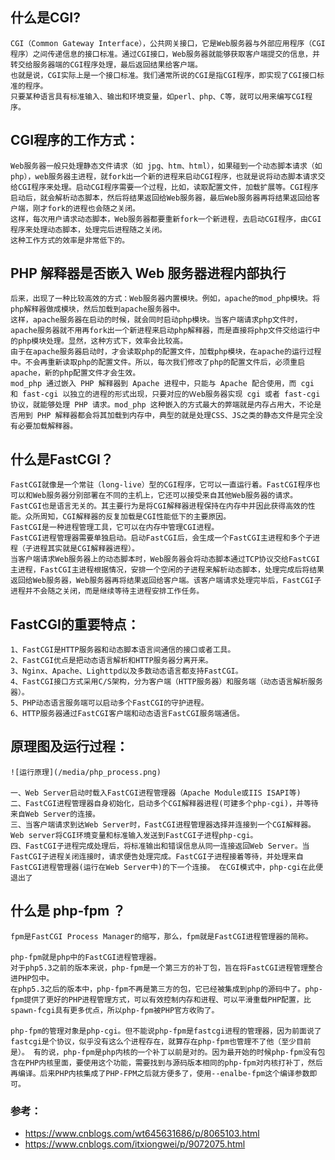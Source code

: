 ## 什么是CGI?

    CGI（Common Gateway Interface），公共网关接口，它是Web服务器与外部应用程序（CGI程序）之间传递信息的接口标准。通过CGI接口，Web服务器就能够获取客户端提交的信息，并转交给服务器端的CGI程序处理，最后返回结果给客户端。
    也就是说，CGI实际上是一个接口标准。我们通常所说的CGI是指CGI程序，即实现了CGI接口标准的程序。
    只要某种语言具有标准输入、输出和环境变量，如perl、php、C等，就可以用来编写CGI程序。

## CGI程序的工作方式：

    Web服务器一般只处理静态文件请求（如 jpg、htm、html），如果碰到一个动态脚本请求（如php），web服务器主进程，就fork出一个新的进程来启动CGI程序，也就是说将动态脚本请求交给CGI程序来处理。启动CGI程序需要一个过程，比如，读取配置文件，加载扩展等。CGI程序启动后，就会解析动态脚本，然后将结果返回给Web服务器，最后Web服务器再将结果返回给客户端，刚才fork的进程也会随之关闭。
    这样，每次用户请求动态脚本，Web服务器都要重新fork一个新进程，去启动CGI程序，由CGI程序来处理动态脚本，处理完后进程随之关闭。
    这种工作方式的效率是非常低下的。

## PHP 解释器是否嵌入 Web 服务器进程内部执行

    后来，出现了一种比较高效的方式：Web服务器内置模块。例如，apache的mod_php模块。将php解释器做成模块，然后加载到apache服务器中。
    这样，apache服务器在启动的时候，就会同时启动php模块。当客户端请求php文件时，apache服务器就不用再fork出一个新进程来启动php解释器，而是直接将php文件交给运行中的php模块处理。显然，这种方式下，效率会比较高。
    由于在apache服务器启动时，才会读取php的配置文件，加载php模块，在apache的运行过程中。不会再重新读取php的配置文件。所以，每次我们修改了php的配置文件后，必须重启apache，新的php配置文件才会生效。
    mod_php 通过嵌入 PHP 解释器到 Apache 进程中，只能与 Apache 配合使用，而 cgi 和 fast-cgi 以独立的进程的形式出现，只要对应的Ｗeb服务器实现 cgi 或者 fast-cgi 协议，就能够处理 PHP 请求。mod_php 这种嵌入的方式最大的弊端就是内存占用大，不论是否用到 PHP 解释器都会将其加载到内存中，典型的就是处理CSS、JS之类的静态文件是完全没有必要加载解释器。

## 什么是FastCGI？

    FastCGI就像是一个常驻（long-live）型的CGI程序，它可以一直运行着。FastCGI程序也可以和Web服务器分别部署在不同的主机上，它还可以接受来自其他Web服务器的请求。
    FastCGI也是语言无关的。其主要行为是将CGI解释器进程保持在内存中并因此获得高效的性能。众所周知，CGI解释器的反复加载是CGI性能低下的主要原因。
    FastCGI是一种进程管理工具，它可以在内存中管理CGI进程。
    FastCGI进程管理器需要单独启动。启动FastCGI后，会生成一个FastCGI主进程和多个子进程（子进程其实就是CGI解释器进程）。
    当客户端请求Web服务器上的动态脚本时，Web服务器会将动态脚本通过TCP协议交给FastCGI主进程，FastCGI主进程根据情况，安排一个空闲的子进程来解析动态脚本，处理完成后将结果返回给Web服务器，Web服务器再将结果返回给客户端。该客户端请求处理完毕后，FastCGI子进程并不会随之关闭，而是继续等待主进程安排工作任务。

## FastCGI的重要特点：

    1、FastCGI是HTTP服务器和动态脚本语言间通信的接口或者工具。
    2、FastCGI优点是把动态语言解析和HTTP服务器分离开来。
    3、Nginx、Apache、Lighttpd以及多数动态语言都支持FastCGI。
    4、FastCGI接口方式采用C/S架构，分为客户端（HTTP服务器）和服务端（动态语言解析服务器）。
    5、PHP动态语言服务端可以启动多个FastCGI的守护进程。
    6、HTTP服务器通过FastCGI客户端和动态语言FastCGI服务端通信。

## 原理图及运行过程：

    ![运行原理](/media/php_process.png)

    一、Web Server启动时载入FastCGI进程管理器（Apache Module或IIS ISAPI等)
    二、FastCGI进程管理器自身初始化，启动多个CGI解释器进程(可建多个php-cgi)，并等待来自Web Server的连接。
    三、当客户端请求到达Web Server时，FastCGI进程管理器选择并连接到一个CGI解释器。Web server将CGI环境变量和标准输入发送到FastCGI子进程php-cgi。
    四、FastCGI子进程完成处理后，将标准输出和错误信息从同一连接返回Web Server。当FastCGI子进程关闭连接时，请求便告处理完成。FastCGI子进程接着等待，并处理来自FastCGI进程管理器(运行在Web Server中)的下一个连接。 在CGI模式中，php-cgi在此便退出了

## 什么是 php-fpm ？

    fpm是FastCGI Process Manager的缩写，那么，fpm就是FastCGI进程管理器的简称。

    php-fpm就是php中的FastCGI进程管理器。
    对于php5.3之前的版本来说，php-fpm是一个第三方的补丁包，旨在将FastCGI进程管理整合进PHP包中。
    在php5.3之后的版本中，php-fpm不再是第三方的包，它已经被集成到php的源码中了。php-fpm提供了更好的PHP进程管理方式，可以有效控制内存和进程、可以平滑重载PHP配置，比spawn-fcgi具有更多优点，所以php-fpm被PHP官方收购了。

    php-fpm的管理对象是php-cgi。但不能说php-fpm是fastcgi进程的管理器，因为前面说了fastcgi是个协议，似乎没有这么个进程存在，就算存在php-fpm也管理不了他（至少目前是）。 有的说，php-fpm是php内核的一个补丁以前是对的。因为最开始的时候php-fpm没有包含在PHP内核里面，要使用这个功能，需要找到与源码版本相同的php-fpm对内核打补丁，然后再编译。后来PHP内核集成了PHP-FPM之后就方便多了，使用--enalbe-fpm这个编译参数即可。

### 参考：

* <https://www.cnblogs.com/wt645631686/p/8065103.html>
* <https://www.cnblogs.com/itxiongwei/p/9072075.html>
